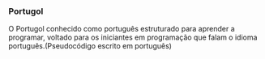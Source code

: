 ### Portugol
O Portugol conhecido como português estruturado para aprender a programar, voltado para os iniciantes em programação que falam o idioma português.(Pseudocódigo escrito em português)
